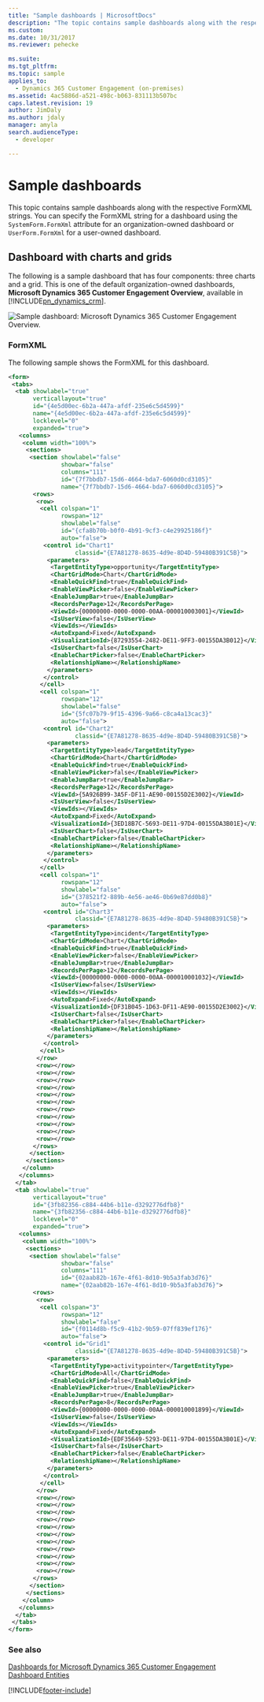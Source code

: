 ```yaml
---
title: "Sample dashboards | MicrosoftDocs"
description: "The topic contains sample dashboards along with the respective FormXML strings. You can specify the FormXML string for a dashboard using the SystemForm.FormXml attribute for an organization-owned dashboard or UserForm.FormXml for a user-owned dashboard. "
ms.custom: 
ms.date: 10/31/2017
ms.reviewer: pehecke

ms.suite: 
ms.tgt_pltfrm: 
ms.topic: sample
applies_to: 
  - Dynamics 365 Customer Engagement (on-premises)
ms.assetid: 4ac5886d-a521-498c-b063-831113b507bc
caps.latest.revision: 19
author: JimDaly
ms.author: jdaly
manager: amyla
search.audienceType: 
  - developer

---
```

# Sample dashboards

This topic contains sample dashboards along with the respective FormXML strings. You can specify the FormXML string for a dashboard using the `SystemForm.FormXml` attribute for an organization-owned dashboard or `UserForm.FormXml` for a user-owned dashboard.  
  
<a name="Sample1"></a>   
## Dashboard with charts and grids  
 The following is a sample dashboard that has four components: three charts and a grid. This is one of the default organization-owned dashboards, **Microsoft Dynamics 365 Customer Engagement Overview**, available in [!INCLUDE[pn_dynamics_crm](../../includes/pn-dynamics-crm.md)].  
  
 ![Sample dashboard: Microsoft Dynamics 365 Customer Engagement Overview.](../media/dashboard-sample.png "Sample dashboard: Microsoft Dynamics 365 Customer Engagement Overview")  
  
### FormXML  
 The following sample shows the FormXML for this dashboard.  
  
```xml  
<form>  
 <tabs>  
  <tab showlabel="true"  
       verticallayout="true"  
       id="{4e5d00ec-6b2a-447a-afdf-235e6c5d4599}"  
       name="{4e5d00ec-6b2a-447a-afdf-235e6c5d4599}"  
       locklevel="0"  
       expanded="true">  
   <columns>  
    <column width="100%">  
     <sections>  
      <section showlabel="false"  
               showbar="false"  
               columns="111"  
               id="{7f7bbdb7-15d6-4664-bda7-6060d0cd3105}"  
               name="{7f7bbdb7-15d6-4664-bda7-6060d0cd3105}">  
       <rows>  
        <row>  
         <cell colspan="1"  
               rowspan="12"  
               showlabel="false"  
               id="{cfa8b70b-b0f0-4b91-9cf3-c4e29925186f}"  
               auto="false">  
          <control id="Chart1"  
                   classid="{E7A81278-8635-4d9e-8D4D-59480B391C5B}">  
           <parameters>  
            <TargetEntityType>opportunity</TargetEntityType>  
            <ChartGridMode>Chart</ChartGridMode>  
            <EnableQuickFind>true</EnableQuickFind>  
            <EnableViewPicker>false</EnableViewPicker>  
            <EnableJumpBar>true</EnableJumpBar>  
            <RecordsPerPage>12</RecordsPerPage>  
            <ViewId>{00000000-0000-0000-00AA-000010003001}</ViewId>  
            <IsUserView>false</IsUserView>  
            <ViewIds></ViewIds>  
            <AutoExpand>Fixed</AutoExpand>  
            <VisualizationId>{87293554-2482-DE11-9FF3-00155DA3B012}</VisualizationId>  
            <IsUserChart>false</IsUserChart>  
            <EnableChartPicker>false</EnableChartPicker>  
            <RelationshipName></RelationshipName>  
           </parameters>  
          </control>  
         </cell>  
         <cell colspan="1"  
               rowspan="12"  
               showlabel="false"  
               id="{5fc07b79-9f15-4396-9a66-c8ca4a13cac3}"  
               auto="false">  
          <control id="Chart2"  
                   classid="{E7A81278-8635-4d9e-8D4D-59480B391C5B}">  
           <parameters>  
            <TargetEntityType>lead</TargetEntityType>  
            <ChartGridMode>Chart</ChartGridMode>  
            <EnableQuickFind>true</EnableQuickFind>  
            <EnableViewPicker>false</EnableViewPicker>  
            <EnableJumpBar>true</EnableJumpBar>  
            <RecordsPerPage>12</RecordsPerPage>  
            <ViewId>{5A926B99-3A5F-DF11-AE90-00155D2E3002}</ViewId>  
            <IsUserView>false</IsUserView>  
            <ViewIds></ViewIds>  
            <AutoExpand>Fixed</AutoExpand>  
            <VisualizationId>{3ED18B7C-5693-DE11-97D4-00155DA3B01E}</VisualizationId>  
            <IsUserChart>false</IsUserChart>  
            <EnableChartPicker>false</EnableChartPicker>  
            <RelationshipName></RelationshipName>  
           </parameters>  
          </control>  
         </cell>  
         <cell colspan="1"  
               rowspan="12"  
               showlabel="false"  
               id="{378521f2-889b-4e56-ae46-0b69e87dd0b8}"  
               auto="false">  
          <control id="Chart3"  
                   classid="{E7A81278-8635-4d9e-8D4D-59480B391C5B}">  
           <parameters>  
            <TargetEntityType>incident</TargetEntityType>  
            <ChartGridMode>Chart</ChartGridMode>  
            <EnableQuickFind>true</EnableQuickFind>  
            <EnableViewPicker>false</EnableViewPicker>  
            <EnableJumpBar>true</EnableJumpBar>  
            <RecordsPerPage>12</RecordsPerPage>  
            <ViewId>{00000000-0000-0000-00AA-000010001032}</ViewId>  
            <IsUserView>false</IsUserView>  
            <ViewIds></ViewIds>  
            <AutoExpand>Fixed</AutoExpand>  
            <VisualizationId>{DF31B045-1D63-DF11-AE90-00155D2E3002}</VisualizationId>  
            <IsUserChart>false</IsUserChart>  
            <EnableChartPicker>false</EnableChartPicker>  
            <RelationshipName></RelationshipName>  
           </parameters>  
          </control>  
         </cell>  
        </row>  
        <row></row>  
        <row></row>  
        <row></row>  
        <row></row>  
        <row></row>  
        <row></row>  
        <row></row>  
        <row></row>  
        <row></row>  
        <row></row>  
        <row></row>  
       </rows>  
      </section>  
     </sections>  
    </column>  
   </columns>  
  </tab>  
  <tab showlabel="true"  
       verticallayout="true"  
       id="{3fb82356-c884-44b6-b11e-d3292776dfb8}"  
       name="{3fb82356-c884-44b6-b11e-d3292776dfb8}"  
       locklevel="0"  
       expanded="true">  
   <columns>  
    <column width="100%">  
     <sections>  
      <section showlabel="false"  
               showbar="false"  
               columns="111"  
               id="{02aab82b-167e-4f61-8d10-9b5a3fab3d76}"  
               name="{02aab82b-167e-4f61-8d10-9b5a3fab3d76}">  
       <rows>  
        <row>  
         <cell colspan="3"  
               rowspan="12"  
               showlabel="false"  
               id="{f0114d8b-f5c9-41b2-9b59-07ff839ef176}"  
               auto="false">  
          <control id="Grid1"  
                   classid="{E7A81278-8635-4d9e-8D4D-59480B391C5B}">  
           <parameters>  
            <TargetEntityType>activitypointer</TargetEntityType>  
            <ChartGridMode>All</ChartGridMode>  
            <EnableQuickFind>false</EnableQuickFind>  
            <EnableViewPicker>true</EnableViewPicker>  
            <EnableJumpBar>true</EnableJumpBar>  
            <RecordsPerPage>8</RecordsPerPage>  
            <ViewId>{00000000-0000-0000-00AA-000010001899}</ViewId>  
            <IsUserView>false</IsUserView>  
            <ViewIds></ViewIds>  
            <AutoExpand>Fixed</AutoExpand>  
            <VisualizationId>{EDF35649-5293-DE11-97D4-00155DA3B01E}</VisualizationId>  
            <IsUserChart>false</IsUserChart>  
            <EnableChartPicker>false</EnableChartPicker>  
            <RelationshipName></RelationshipName>  
           </parameters>  
          </control>  
         </cell>  
        </row>  
        <row></row>  
        <row></row>  
        <row></row>  
        <row></row>  
        <row></row>  
        <row></row>  
        <row></row>  
        <row></row>  
        <row></row>  
        <row></row>  
        <row></row>  
       </rows>  
      </section>  
     </sections>  
    </column>  
   </columns>  
  </tab>  
 </tabs>  
</form>  
```  
  
### See also  
 [Dashboards for Microsoft Dynamics 365 Customer Engagement](analyze-data-with-dashboards.md)   
 [Dashboard Entities](dashboard-entities.md)


[!INCLUDE[footer-include](../../../../includes/footer-banner.md)]
